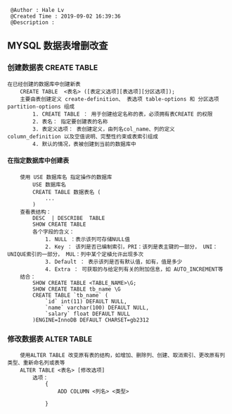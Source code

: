 ```
 @Author : Hale Lv
 @Created Time : 2019-09-02 16:39:36
 @Description : 
```

## MYSQL 数据表增删改查

### 创建数据表 CREATE TABLE 
	在已经创建的数据库中创建新表
		CREATE TABLE  <表名> ([表定义选项][表选项][分区选项]);
		主要由表创建定义 create-definition、 表选项 table-options 和 分区选项 partition-options 组成
			1. CREATE TABLE ： 用于创建给定名称的表，必须拥有表CREATE 的权限
			2. 表名： 指定要创建表的名称
			3. 表定义选项： 表创建定义，由列名col_name、列的定义 column_definition 以及空值说明、完整性约束或表索引组成
			4. 默认的情况，表被创建到当前的数据库中
#### 在指定数据库中创建表
		使用 USE 数据库名 指定操作的数据库
			USE 数据库名
			CREATE TABLE 数据表名 (
				...
			)
		查看表结构：
			DESC  | DESCRIBE  TABLE 
			SHOW CREATE TABLE
			各个字段的含义：
				1. NULL ：表示该列可存储NULL值
				2. Key ： 该列是否已编制索引，PRI：该列是表主键的一部分， UNI：UNIQUE索引的一部分， MUL：列中某个定植允许出现多次
				3. Default ： 表示该列是否有默认值，如有，值是多少
				4. Extra ： 可获取的与给定列有关的附加信息，如 AUTO_INCREMENT等
		结合：
			SHOW CREATE TABLE <TABLE_NAME>\G;
			SHOW CREATE TABLE tb_name \G
			CREATE TABLE `tb_name` (
				`id` int(11) DEFAULT NULL,
				`name` varchar(100) DEFAULT NULL,
				`salary` float DEFAULT NULL
			)ENGINE=InnoDB DEFAULT CHARSET=gb2312
			
### 修改数据表 ALTER TABLE 
		使用ALTER TABLE 改变原有表的结构，如增加、删除列、创建、取消索引、更改原有列类型、重新命名列或表等
		ALTER TABLE <表名> [修改选项]
			选项： 
				{ 
					ADD COLUMN <列名> <类型> 
					
				}
			

